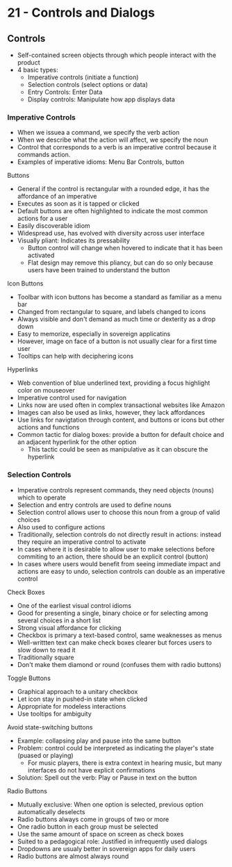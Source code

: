 # 21 - Controls and Dialogs

## Controls

- Self-contained screen objects through which people interact with the product
- 4 basic types:
  - Imperative controls (initiate a function)
  - Selection controls (select options or data)
  - Entry Controls: Enter Data
  - Display controls: Manipulate how app displays data

### Imperative Controls

- When we issuea a command, we specify the verb action
- When we describe what the action will affect, we specify the noun
- Control that corresponds to a verb is an imperative control because it commands action.
- Examples of imperative idioms: Menu Bar Controls, button

Buttons

- General if the control is rectangular with a rounded edge, it has the affordance of an imperative
- Executes as soon as it is tapped or clicked
- Default buttons are often highlighted to indicate the most common actions for a user
- Easily discoverable idiom
- Widespread use, has evolved with diversity across user interface
- Visually pliant: Indicates its pressability
  - Button control will change when hovered to indicate that it has been activated
  - Flat design may remove this pliancy, but can do so only because users have been trained to understand the button

Icon Buttons

- Toolbar with icon buttons has become a standard as familiar as a menu bar
- Changed from rectangular to square, and labels changed to icons
- Always visible and don't demand as much time or dexterity as a drop down
- Easy to memorize, especially in sovereign applicatins
- However, image on face of a button is not usually clear for a first time user
- Tooltips can help with deciphering icons

Hyperlinks

- Web convention of blue underlined text, providing a focus highlight color on mouseover
- Imperative control used for navigation
- Links now are used often in complex transactional websites like Amazon
- Images can also be used as links, however, they lack affordances
- Use links for navigtation through content, and buttons or icons but other actions and functions
- Common tactic for dialog boxes: provide a button for default choice and an adjacent hyperlink for the other option
  - This tactic could be seen as manipulative as it can obscure the hyperlink

### Selection Controls

- Imperative controls represent commands, they need objects (nouns) which to operate
- Selection and entry controls are used to define nouns
- Selection control allows user to choose this noun from a group of valid choices
- Also used to configure actions
- Traditionally, selection controls do not directly result in actions: instead they require an imperative control to activate
- In cases where it is desirable to allow user to make selections before commiting to an action, there should be an explicit control (button)
- In cases where users would benefit from seeing immediate impact and actions are easy to undo, selection controls can double as an imperative control

Check Boxes

- One of the earliest visual control idioms
- Good for presenting a single, binary choice or for selecting among several choices in a short list
- Strong visual affordance for clicking
- Checkbox is primary a text-based control, same weaknesses as menus
- Well-writtten text can make check boxes clearer but forces users to slow down to read it
- Traditionally square
- Don't make them diamond or round (confuses them with radio buttons)

Toggle Buttons

- Graphical approach to a unitary checkbox
- Let icon stay in pushed-in state when clicked
- Appropriate for modeless interactions
- Use tooltips for ambiguity

Avoid state-switching buttons

- Example: collapsing play and pause into the same button
- Problem: control could be interpreted as indicating the player's state (puased or playing)
  - For music players, there is extra context in hearing music, but many interfaces do not have explicit confirmations
- Solution: Spell out the verb: Play or Pause in text on the button

Radio Buttons

- Mutually exclusive: When one option is selected, previous option automatically deselects
- Radio buttons always come in groups of two or more
- One radio button in each group must be selected
- Use the same amount of space on screen as check boxes
- Suited to a pedagogical role: Justified in infrequently used dialogs
- Dropdowns are usualy better in sovereign apps for daily users
- Radio buttons are almost always round
